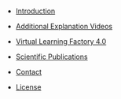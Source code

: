 <!-- docs/_sidebar.md -->

<br>

* [Introduction](./Readme.md)

* [Additional Explanation Videos](./Readme.md#2)

* [Virtual Learning Factory 4.0](./Readme.md#3)

* [Scientific Publications](./Readme.md#4)

* [Contact](./Readme.md#5)

* [License](./Readme.md#6)
